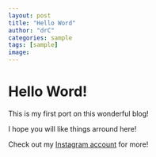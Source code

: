 ```yaml
---
layout: post
title: "Hello Word"
author: "drC"
categories: sample
tags: [sample]
image: 
---
```


# Hello Word!

This is my first port on this wonderful blog!

I hope you will like things arround here!

Check out my [Instagram account](https://www.instagram.com/n.di1213/) for more!